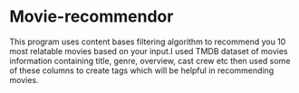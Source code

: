 # Movie-recommendor
This program uses content bases filtering algorithm to recommend you 10 most relatable movies based on your input.I used TMDB dataset of movies information 
containing title, genre, overview, cast crew etc then used some of these columns to create tags which will be helpful in recommending movies.
